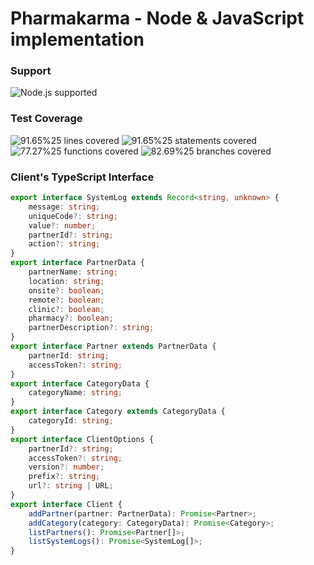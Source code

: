 # Pharmakarma - Node & JavaScript implementation


[//]: # (badges)

### Support

 ![Node.js supported](https://img.shields.io/badge/node-%3E%3D18.7.0-blue) 

### Test Coverage

 ![91.65%25 lines covered](https://img.shields.io/badge/lines-91.65%25-brightgreen) ![91.65%25 statements covered](https://img.shields.io/badge/statements-91.65%25-brightgreen) ![77.27%25 functions covered](https://img.shields.io/badge/functions-77.27%25-yellow) ![82.69%25 branches covered](https://img.shields.io/badge/branches-82.69%25-brightgreen)

[//]: # (badges)

### Client's TypeScript Interface

[//]: # (typescript client)

```typescript
export interface SystemLog extends Record<string, unknown> {
    message: string;
    uniqueCode?: string;
    value?: number;
    partnerId?: string;
    action?: string;
}
export interface PartnerData {
    partnerName: string;
    location: string;
    onsite?: boolean;
    remote?: boolean;
    clinic?: boolean;
    pharmacy?: boolean;
    partnerDescription?: string;
}
export interface Partner extends PartnerData {
    partnerId: string;
    accessToken?: string;
}
export interface CategoryData {
    categoryName: string;
}
export interface Category extends CategoryData {
    categoryId: string;
}
export interface ClientOptions {
    partnerId?: string;
    accessToken?: string;
    version?: number;
    prefix?: string;
    url?: string | URL;
}
export interface Client {
    addPartner(partner: PartnerData): Promise<Partner>;
    addCategory(category: CategoryData): Promise<Category>;
    listPartners(): Promise<Partner[]>;
    listSystemLogs(): Promise<SystemLog[]>;
}
```

[//]: # (typescript client)

